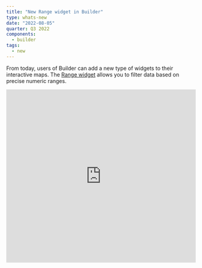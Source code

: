 ```yaml
---
title: "New Range widget in Builder"
type: whats-new
date: "2022-08-05"
quarter: Q3 2022
components:
  - builder
tags:
  - new
---
```


From today, users of Builder can add a new type of widgets to their interactive maps. The [Range widget](https://docs.carto.com/carto-user-manual/maps/map-settings/#range-widget) allows you to filter data based on precise numeric ranges.

<div class='video-wrapper'>
  <iframe src="https://player.vimeo.com/video/759208408?h=1900194ed7" width="100%" height="460" frameborder="0" allow="autoplay; fullscreen" allowfullscreen></iframe>
</div>